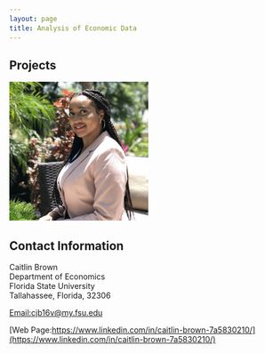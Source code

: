```yaml
---
layout: page
title: Analysis of Economic Data
---
```


##  Projects
<a> 
<img src="cover.jpg" alt="pmb" width="250"/>
</a>

## Contact Information 

Caitlin Brown<br/>
Department of Economics<br/>
Florida State University <br/>
Tallahassee, Florida, 32306 <br/>

[Email:cjb16v@my.fsu.edu](mailto:cjb16v@my.fsu.edu)

[Web Page:https://www.linkedin.com/in/caitlin-brown-7a5830210/](https://www.linkedin.com/in/caitlin-brown-7a5830210/)